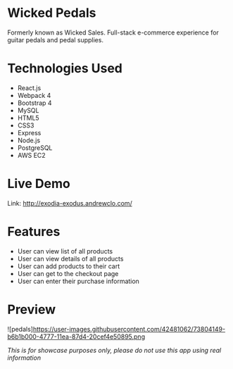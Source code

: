 # Wicked Pedals
Formerly known as Wicked Sales.  Full-stack e-commerce experience for guitar pedals and pedal supplies.

# Technologies Used
- React.js
- Webpack 4
- Bootstrap 4
- MySQL
- HTML5
- CSS3
- Express
- Node.js
- PostgreSQL
- AWS EC2

# Live Demo
Link: http://exodia-exodus.andrewclo.com/

# Features
- User can view list of all products
- User can view details of all products
- User can add products to their cart
- User can get to the checkout page
- User can enter their purchase information

# Preview
![pedals]https://user-images.githubusercontent.com/42481062/73804149-b6b1b000-4777-11ea-87d4-20cef4e50895.png

 _This is for showcase purposes only, please do not use this app using real information_ 
